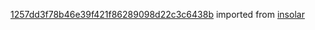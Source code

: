 [1257dd3f78b46e39f421f86289098d22c3c6438b](https://github.com/insolar/insolar/commit/1257dd3f78b46e39f421f86289098d22c3c6438b) imported from [insolar](https://github.com/insolar/insolar)
